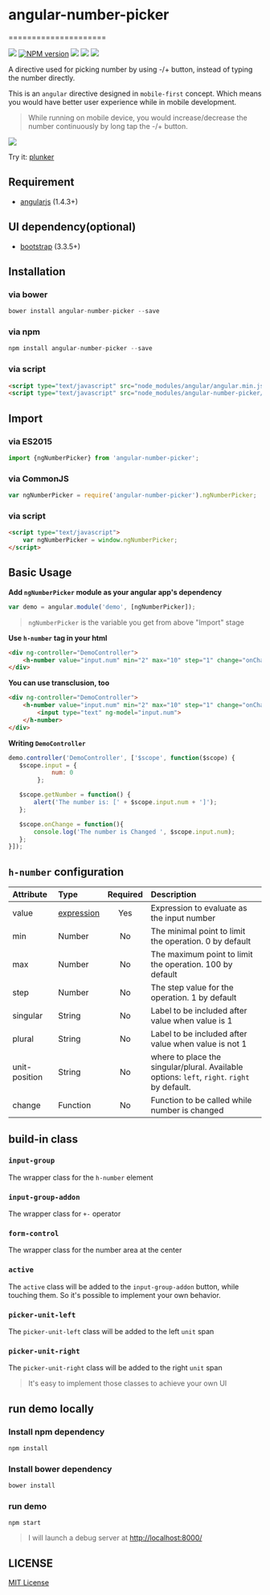 # angular-number-picker #
=====================

![][bower-url]
[![NPM version][npm-image]][npm-url]
![][david-url]
![][dt-url]
![][license-url]


A directive used for picking number by using -/+ button, instead of typing the number directly.

This is an `angular` directive designed in `mobile-first` concept. Which means you would have better user experience while in mobile development.

> While running on mobile device, you would increase/decrease the number continuously by long tap the -/+ button.

![](https://raw.githubusercontent.com/leftstick/angular-number-picker/master/docs/img/demo.png)

Try it: [plunker](http://plnkr.co/edit/b2p7Vb?p=preview)


## Requirement ##

- [angularjs](http://angularjs.org/) (1.4.3+)

## UI dependency(optional) ##

- [bootstrap](http://getbootstrap.com) (3.3.5+)

## Installation ##

### via bower ###

```JavaScript
bower install angular-number-picker --save
```

### via npm ###

```JavaScript
npm install angular-number-picker --save
```

### via script ###

```html
<script type="text/javascript" src="node_modules/angular/angular.min.js"></script>
<script type="text/javascript" src="node_modules/angular-number-picker/dist/angular-number-picker.min.js"></script>
```

## Import ##

### via ES2015 ###

```javascript
import {ngNumberPicker} from 'angular-number-picker';
```

### via CommonJS ###

```javascript
var ngNumberPicker = require('angular-number-picker').ngNumberPicker;
```

### via script ###

```html
<script type="text/javascript">
    var ngNumberPicker = window.ngNumberPicker;
</script>
```

## Basic Usage ##

**Add `ngNumberPicker` module as your angular app's dependency**

```javascript
var demo = angular.module('demo', [ngNumberPicker]);
```

>`ngNumberPicker` is the variable you get from above "Import" stage

**Use `h-number` tag in your html**

```HTML
<div ng-controller="DemoController">
    <h-number value="input.num" min="2" max="10" step="1" change="onChanged()"></h-number>
</div>
```

**You can use transclusion, too**

```HTML
<div ng-controller="DemoController">
    <h-number value="input.num" min="2" max="10" step="1" change="onChanged()">
        <input type="text" ng-model="input.num">
    </h-number>
</div>
```

**Writing `DemoController`**

```javascript
demo.controller('DemoController', ['$scope', function($scope) {
   $scope.input = {
            num: 0
        };

   $scope.getNumber = function() {
       alert('The number is: [' + $scope.input.num + ']');
   };

   $scope.onChange = function(){
       console.log('The number is Changed ', $scope.input.num);
   };
}]);
```

## `h-number` configuration ##

| Attribute        | Type           | Required  | Description |
| :------------- |:-------------| :-----:| :-----|
| value | [expression] | Yes | Expression to evaluate as the input number |
| min | Number | No | The minimal point to limit the operation. 0 by default |
| max | Number | No | The maximum point to limit the operation. 100 by default |
| step | Number | No | The step value for the operation. 1 by default|
| singular | String | No | Label to be included after value when value is 1|
| plural | String | No | Label to be included after value when value is not 1|
| unit-position | String | No | where to place the singular/plural. Available options: `left`, `right`. `right` by default. |
| change | Function | No | Function to be called while number is changed|

## build-in class ##

### `input-group` ###

The wrapper class for the `h-number` element

### `input-group-addon` ###

The wrapper class for `+-` operator

### `form-control` ###

The wrapper class for the number area at the center

### `active` ###

The `active` class will be added to the `input-group-addon` button, while touching them. So it's possible to implement your own behavior.

### `picker-unit-left` ###

The `picker-unit-left` class will be added to the left `unit` span

### `picker-unit-right` ###

The `picker-unit-right` class will be added to the right `unit` span


> It's easy to implement those classes to achieve your own UI


## run demo locally ##

### Install npm dependency ###

```bash
npm install
```

### Install bower dependency ###

```bash
bower install
```

### run demo ###
```Shell
npm start
```

>I will launch a debug server at [http://localhost:8000/](http://localhost:8000/)


## LICENSE ##

[MIT License](https://raw.githubusercontent.com/leftstick/angular-number-picker/master/LICENSE)


[expression]: https://docs.angularjs.org/guide/expression
[bower-url]: https://img.shields.io/bower/v/angular-number-picker.svg
[npm-url]: https://npmjs.org/package/angular-number-picker
[npm-image]: https://badge.fury.io/js/angular-number-picker.png
[david-url]: https://david-dm.org/leftstick/angular-number-picker.png
[dt-url]:https://img.shields.io/npm/dt/angular-number-picker.svg
[license-url]:https://img.shields.io/npm/l/angular-number-picker.svg
